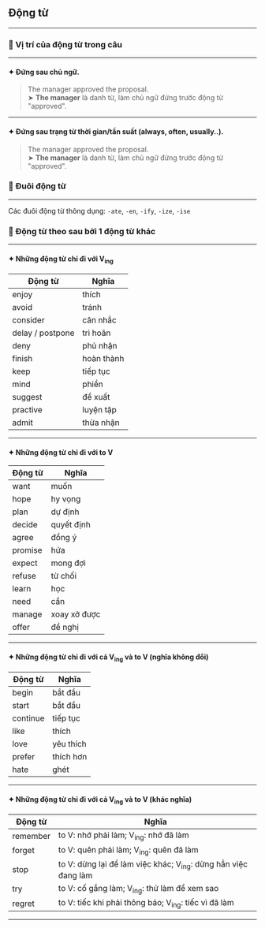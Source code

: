 ## Động từ

---

### 📌 Vị trí của động từ trong câu

---

#### ✦ Đứng sau chủ ngữ.

> The manager approved the proposal.  
> ➤ **The manager** là danh từ, làm chủ ngữ đứng trước động từ "approved".

---

#### ✦ Đứng sau trạng từ thời gian/tần suất (always, often, usually..).

> The manager approved the proposal.  
> ➤ **The manager** là danh từ, làm chủ ngữ đứng trước động từ "approved".

### 📌 Đuôi động từ

---

Các đuôi động từ thông dụng: `-ate`, `-en`, `-ify`, `-ize`, `-ise`

### 📌 Động từ theo sau bởi 1 động từ khác

---

#### ✦ Những động từ chỉ đi với V<sub>ing</sub>

| Động từ          | Nghĩa      |
|------------------|------------|
| enjoy            | thích      |
| avoid            | tránh      |
| consider         | cân nhắc   |
| delay / postpone | trì hoãn   |
| deny             | phủ nhận   |
| finish           | hoàn thành |
| keep             | tiếp tục   |
| mind             | phiền      |
| suggest          | đề xuất    |
| practive         | luyện tập  |
| admit            | thừa nhận  |

---

#### ✦ Những động từ chỉ đi với to V

| Động từ | Nghĩa        |
|---------|--------------|
| want    | muốn         |
| hope    | hy vọng      |
| plan    | dự định      |
| decide  | quyết định   |
| agree   | đồng ý       |
| promise | hứa          |
| expect  | mong đợi     |
| refuse  | từ chối      |
| learn   | học          |
| need    | cần          |
| manage  | xoay xở được |
| offer   | đề nghị      |

---

#### ✦ Những động từ chỉ đi với cả V<sub>ing</sub> và to V (nghĩa không đổi)

| Động từ  | Nghĩa     |
|----------|-----------|
| begin    | bắt đầu   |
| start    | bắt đầu   |
| continue | tiếp tục  |
| like     | thích     |
| love     | yêu thích |
| prefer   | thích hơn |
| hate     | ghét      |

---

#### ✦ Những động từ chỉ đi với cả V<sub>ing</sub> và to V (khác nghĩa)

| Động từ  | Nghĩa                                                                    |
|----------|--------------------------------------------------------------------------|
| remember | to V: nhớ phải làm; V<sub>ing</sub>: nhớ đã làm                          |
| forget   | to V: quên phải làm; V<sub>ing</sub>: quên đã làm                        |
| stop     | to V: dừng lại để làm việc khác; V<sub>ing</sub>: dừng hẳn việc đang làm |
| try      | to V: cố gắng làm; V<sub>ing</sub>: thử làm để xem sao                   |
| regret   | to V: tiếc khi phải thông báo; V<sub>ing</sub>: tiếc vì đã làm           |

---
